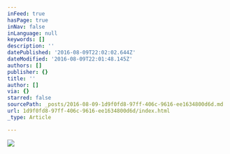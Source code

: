 ```yaml
---
inFeed: true
hasPage: true
inNav: false
inLanguage: null
keywords: []
description: ''
datePublished: '2016-08-09T22:02:02.644Z'
dateModified: '2016-08-09T22:01:48.145Z'
authors: []
publisher: {}
title: ''
author: []
via: {}
starred: false
sourcePath: _posts/2016-08-09-1d9f0fd8-97ff-406c-9616-ee1634800d6d.md
url: 1d9f0fd8-97ff-406c-9616-ee1634800d6d/index.html
_type: Article

---
```

![](https://the-grid-user-content.s3-us-west-2.amazonaws.com/53f83d2e-83d9-4128-926b-368a6e15a6b9.jpg)